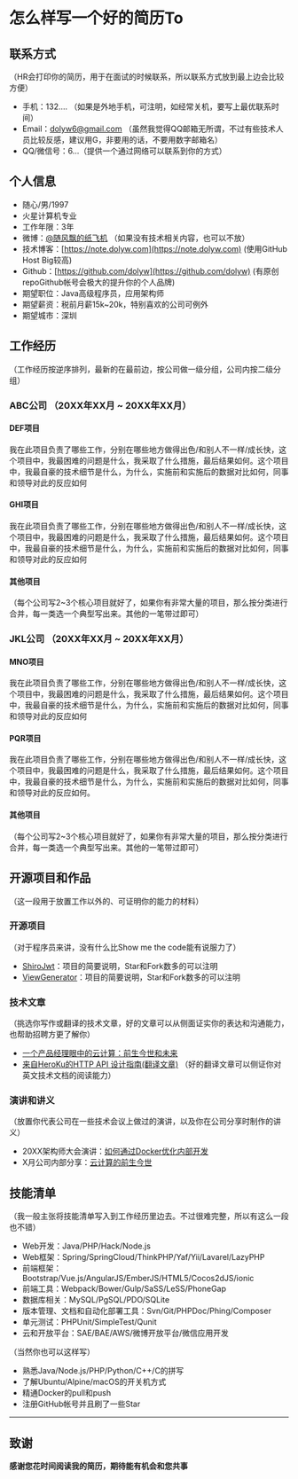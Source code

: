 # 怎么样写一个好的简历To

## 联系方式

（HR会打印你的简历，用于在面试的时候联系，所以联系方式放到最上边会比较方便）

- 手机：132.... （如果是外地手机，可注明，如经常关机，要写上最优联系时间）
- Email：dolyw6@gmail.com （虽然我觉得QQ邮箱无所谓，不过有些技术人员比较反感，建议用G，非要用的话，不要用数字邮箱名）
- QQ/微信号：6...（提供一个通过网络可以联系到你的方式）


## 个人信息

- 随心/男/1997
- 火星计算机专业 
- 工作年限：3年
- 微博：[@随风飘的纸飞机](http://weibo.com/wang926454) （如果没有技术相关内容，也可以不放）
- 技术博客：[https://note.dolyw.com](https://note.dolyw.com) (使用GitHub Host Big较高)
- Github：[https://github.com/dolyw](https://github.com/dolyw) (有原创repoGithub帐号会极大的提升你的个人品牌)
- 期望职位：Java高级程序员，应用架构师
- 期望薪资：税前月薪15k~20k，特别喜欢的公司可例外
- 期望城市：深圳


## 工作经历
（工作经历按逆序排列，最新的在最前边，按公司做一级分组，公司内按二级分组）

### ABC公司 （20XX年XX月 ~ 20XX年XX月）

#### DEF项目

我在此项目负责了哪些工作，分别在哪些地方做得出色/和别人不一样/成长快，这个项目中，我最困难的问题是什么，我采取了什么措施，最后结果如何。这个项目中，我最自豪的技术细节是什么，为什么，实施前和实施后的数据对比如何，同事和领导对此的反应如何

#### GHI项目 

我在此项目负责了哪些工作，分别在哪些地方做得出色/和别人不一样/成长快，这个项目中，我最困难的问题是什么，我采取了什么措施，最后结果如何。这个项目中，我最自豪的技术细节是什么，为什么，实施前和实施后的数据对比如何，同事和领导对此的反应如何

#### 其他项目

（每个公司写2~3个核心项目就好了，如果你有非常大量的项目，那么按分类进行合并，每一类选一个典型写出来。其他的一笔带过即可）

### JKL公司 （20XX年XX月 ~ 20XX年XX月）

#### MNO项目 

我在此项目负责了哪些工作，分别在哪些地方做得出色/和别人不一样/成长快，这个项目中，我最困难的问题是什么，我采取了什么措施，最后结果如何。这个项目中，我最自豪的技术细节是什么，为什么，实施前和实施后的数据对比如何，同事和领导对此的反应如何

#### PQR项目 

我在此项目负责了哪些工作，分别在哪些地方做得出色/和别人不一样/成长快，这个项目中，我最困难的问题是什么，我采取了什么措施，最后结果如何。这个项目中，我最自豪的技术细节是什么，为什么，实施前和实施后的数据对比如何，同事和领导对此的反应如何。

#### 其他项目

（每个公司写2~3个核心项目就好了，如果你有非常大量的项目，那么按分类进行合并，每一类选一个典型写出来。其他的一笔带过即可）

## 开源项目和作品

（这一段用于放置工作以外的、可证明你的能力的材料）

### 开源项目

（对于程序员来讲，没有什么比Show me the code能有说服力了）

- [ShiroJwt](https://github.com/dolyw/ShiroJwt)：项目的简要说明，Star和Fork数多的可以注明
- [ViewGenerator](https://github.com/dolyw/ViewGenerator)：项目的简要说明，Star和Fork数多的可以注明

### 技术文章

（挑选你写作或翻译的技术文章，好的文章可以从侧面证实你的表达和沟通能力，也帮助招聘方更了解你）

- [一个产品经理眼中的云计算：前生今世和未来](https://note.dolyw.com)
- [来自HeroKu的HTTP API 设计指南(翻译文章)](https://note.dolyw.com) （好的翻译文章可以侧证你对英文技术文档的阅读能力）

### 演讲和讲义

（放置你代表公司在一些技术会议上做过的演讲，以及你在公司分享时制作的讲义）

- 20XX架构师大会演讲：[如何通过Docker优化内部开发](https://note.dolyw.com)
- X月公司内部分享：[云计算的前生今世](https://note.dolyw.com)

## 技能清单

（我一般主张将技能清单写入到工作经历里边去。不过很难完整，所以有这么一段也不错）

- Web开发：Java/PHP/Hack/Node.js
- Web框架：Spring/SpringCloud/ThinkPHP/Yaf/Yii/Lavarel/LazyPHP
- 前端框架：Bootstrap/Vue.js/AngularJS/EmberJS/HTML5/Cocos2dJS/ionic
- 前端工具：Webpack/Bower/Gulp/SaSS/LeSS/PhoneGap
- 数据库相关：MySQL/PgSQL/PDO/SQLite
- 版本管理、文档和自动化部署工具：Svn/Git/PHPDoc/Phing/Composer
- 单元测试：PHPUnit/SimpleTest/Qunit
- 云和开放平台：SAE/BAE/AWS/微博开放平台/微信应用开发

（当然你也可以这样写）

* 熟悉Java/Node.js/PHP/Python/C++/C的拼写
* 了解Ubuntu/Alpine/macOS的开关机方式
* 精通Docker的pull和push
* 注册GitHub帐号并且刷了一些Star

-----      
## 致谢

**感谢您花时间阅读我的简历，期待能有机会和您共事**